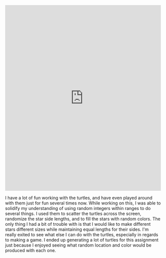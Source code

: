 <iframe src="https://trinket.io/embed/python/257459c368" width="100%" height="600" frameborder="0" marginwidth="0" marginheight="0" allowfullscreen></iframe>

I have a lot of fun working with the turtles, and have even played around with them just for fun several times now. While working on this, I was able to solidify my understanding of using random integers within ranges to do several things. I used them to scatter the turtles across the screen, randomize the star side lengths, and to fill the stars with random colors.
The only thing I had a bit of trouble with is that I would like to make different stars different sizes while maintaining equal lengths for their sides.
I'm really exited to see what else I can do with the turtles, especially in regards to making a game. I ended up generating a lot of turtles for this assignment just because I enjoyed seeing what random location and color would be produced with each one.
